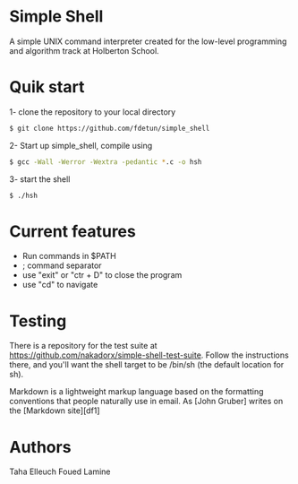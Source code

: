 # Simple Shell

A simple UNIX command interpreter created for the low-level programming and algorithm track at Holberton School.

# Quik start

1- clone the repository to your local directory
```sh
$ git clone https://github.com/fdetun/simple_shell
```
2- Start up simple_shell, compile using
```sh
$ gcc -Wall -Werror -Wextra -pedantic *.c -o hsh
```
3- start the shell
```sh
$ ./hsh
```
# Current features
+ Run commands in $PATH
+ ; command separator
+ use "exit" or "ctr + D" to close the program
+ use "cd" to navigate

# Testing
There is a repository for the test suite at https://github.com/nakadorx/simple-shell-test-suite. Follow the instructions there, and you'll want the shell target to be /bin/sh (the default location for sh).

Markdown is a lightweight markup language based on the formatting conventions that people naturally use in email.  As [John Gruber] writes on the [Markdown site][df1]

# Authors
Taha Elleuch
Foued Lamine
